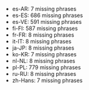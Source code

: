 - es-AR: 7 missing phrases
- es-ES: 686 missing phrases
- es-VE: 591 missing phrases
- fi-FI: 587 missing phrases
- fr-FR: 8 missing phrases
- it-IT: 8 missing phrases
- ja-JP: 8 missing phrases
- ko-KR: 7 missing phrases
- nl-NL: 8 missing phrases
- pl-PL: 779 missing phrases
- ru-RU: 8 missing phrases
- zh-Hans: 7 missing phrases
